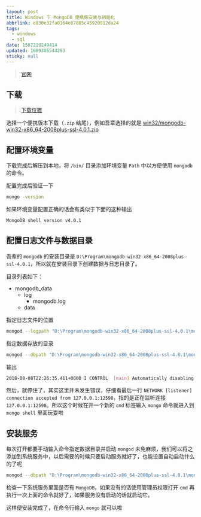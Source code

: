 ```yaml
---
layout: post
title: Windows 下 MongoDB 便携版安装与初始化
abbrlink: e830e32fa0164e87885c45920912da24
tags:
  - windows
  - sql
date: 1587219249414
updated: 1609305544293
sticky: null
---
```


> [官网](https://www.mongodb.org/)

## 下载

> [下载位置](https://www.mongodb.org/dl/win32/x86_64-2008plus-ssl)

选择一个便携版本下载（`.zip` 结尾），例如吾辈选择的就是 [win32/mongodb-win32-x86_64-2008plus-ssl-4.0.1.zip](http://downloads.mongodb.org/win32/mongodb-win32-x86_64-2008plus-ssl-4.0.1.zip)

## 配置环境变量

下载完成后解压到本地，将 `/bin/` 目录添加环境变量 `Path` 中以方便使用 `mongodb` 的命令。

配置完成后验证一下

```sh
mongo -version
```

如果环境变量配置正确的话会有类似于下面的这种输出

```sh
MongoDB shell version v4.0.1
```

## 配置日志文件与数据目录

吾辈的 `mongodb` 的安装目录是 `D:\Program\mongodb-win32-x86_64-2008plus-ssl-4.0.1`，所以就在安装目录下创建数据与日志目录了。

目录列表如下：

- mongodb_data
  - log
    - mongodb.log
  - data

指定日志文件的位置

```sh
mongod --logpath "D:\Program\mongodb-win32-x86_64-2008plus-ssl-4.0.1\mongodb_data\log\mongodb.log"
```

指定数据存放的目录

```sh
mongod --dbpath "D:\Program\mongodb-win32-x86_64-2008plus-ssl-4.0.1\mongodb_data\data"
```

输出

```sh
2018-08-08T22:26:35.411+0800 I CONTROL  [main] Automatically disabling TLS 1.0, to force-enable TLS 1.0 specify --sslDisabledProtocols 'none'
```

然后，就停住了，其实这里并未发生错误，仔细看最后一行 `NETWORK [listener] connection accepted from 127.0.0.1:12598`，指的是正在监听连接 `127.0.0.1:12598`。所以这个时候在开一个新的 `cmd` 标签输入 `mongo` 命令就进入到 `mongo shell` 里面玩耍啦

## 安装服务

每次打开都要手动输入命令指定数据目录并启动 `mongod` 未免麻烦，我们可以将之添加到系统服务中，以后需要的时候只要启动服务就好了，也能设置自动启动什么的了呢

```sh
mongod --dbpath "D:\Program\mongodb-win32-x86_64-2008plus-ssl-4.0.1\mongodb_data\data" --logpath "D:\Program\mongodb-win32-x86_64-2008plus-ssl-4.0.1\mongodb_data\log\mongodb.log" --auth --install --serviceName "MongoDB"
```

检查一下系统服务里面是否有 `MongoDB`，如果没有的话使用管理员权限打开 `cmd` 再执行一次上面的命令就好了，如果服务没有启动的话就启动它。

这样便安装完成了，在命令行输入 `mongo` 就可以啦
